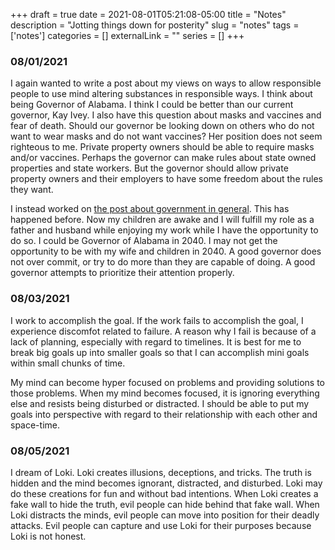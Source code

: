 +++ 
draft = true
date = 2021-08-01T05:21:08-05:00
title = "Notes"
description = "Jotting things down for posterity"
slug = "notes" 
tags = ['notes']
categories = []
externalLink = ""
series = []
+++

### 08/01/2021

I again wanted to write a post about my views on ways to allow responsible people to use mind altering substances in responsible ways.  I think about being Governor of Alabama.  I think I could be better than our current governor, Kay Ivey.  I also have this question about masks and vaccines and fear of death.  Should our governor be looking down on others who do not want to wear masks and do not want vaccines?  Her position does not seem righteous to me.  Private property owners should be able to require masks and/or vaccines.  Perhaps the governor can make rules about state owned properties and state workers.  But the governor should allow private property owners and their employers to have some freedom about the rules they want.

I instead worked on [the post about government in general](/posts/government).  This has happened before.  Now my children are awake and I will fulfill my role as a father and husband while enjoying my work while I have the opportunity to do so.  I could be Governor of Alabama in 2040.  I may not get the opportunity to be with my wife and children in 2040.  A good governor does not over commit, or try to do more than they are capable of doing.  A good governor attempts to prioritize their attention properly.

### 08/03/2021

I work to accomplish the goal.  If the work fails to accomplish the goal, I experience discomfot related to failure.  A reason why I fail is because of a lack of planning, especially with regard to timelines.  It is best for me to break big goals up into smaller goals so that I can accomplish mini goals within small chunks of time.

My mind can become hyper focused on problems and providing solutions to those problems.  When my mind becomes focused, it is ignoring everything else and resists being disturbed or distracted.  I should be able to put my goals into perspective with regard to their relationship with each other and space-time.

### 08/05/2021

I dream of Loki.  Loki creates illusions, deceptions, and tricks.  The truth is hidden and the mind becomes ignorant, distracted, and disturbed.  Loki may do these creations for fun and without bad intentions.  When Loki creates a fake wall to hide the truth, evil people can hide behind that fake wall.  When Loki distracts the minds, evil people can move into position for their deadly attacks.  Evil people can capture and use Loki for their purposes because Loki is not honest.
